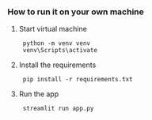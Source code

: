 ### How to run it on your own machine

1. Start virtual machine

   ```
    python -m venv venv
    venv\Scripts\activate
   ```

2. Install the requirements

   ```
    pip install -r requirements.txt
   ```

3. Run the app

   ```
    streamlit run app.py
   ```
